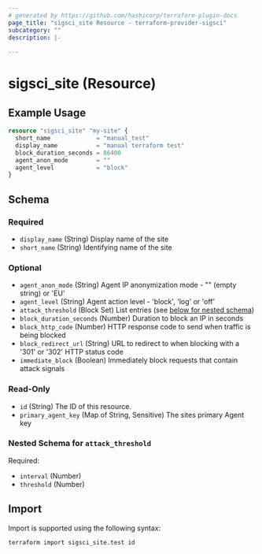 ```yaml
---
# generated by https://github.com/hashicorp/terraform-plugin-docs
page_title: "sigsci_site Resource - terraform-provider-sigsci"
subcategory: ""
description: |-
  
---
```


# sigsci_site (Resource)



## Example Usage

```terraform
resource "sigsci_site" "my-site" {
  short_name             = "manual_test"
  display_name           = "manual terraform test"
  block_duration_seconds = 86400
  agent_anon_mode        = ""
  agent_level            = "block"
}
```

<!-- schema generated by tfplugindocs -->
## Schema

### Required

- `display_name` (String) Display name of the site
- `short_name` (String) Identifying name of the site

### Optional

- `agent_anon_mode` (String) Agent IP anonymization mode - "" (empty string) or 'EU'
- `agent_level` (String) Agent action level - 'block', 'log' or 'off'
- `attack_threshold` (Block Set) List entries (see [below for nested schema](#nestedblock--attack_threshold))
- `block_duration_seconds` (Number) Duration to block an IP in seconds
- `block_http_code` (Number) HTTP response code to send when traffic is being blocked
- `block_redirect_url` (String) URL to redirect to when blocking with a '301' or '302' HTTP status code
- `immediate_block` (Boolean) Immediately block requests that contain attack signals

### Read-Only

- `id` (String) The ID of this resource.
- `primary_agent_key` (Map of String, Sensitive) The sites primary Agent key

<a id="nestedblock--attack_threshold"></a>
### Nested Schema for `attack_threshold`

Required:

- `interval` (Number)
- `threshold` (Number)

## Import

Import is supported using the following syntax:

```shell
terraform import sigsci_site.test id
```
